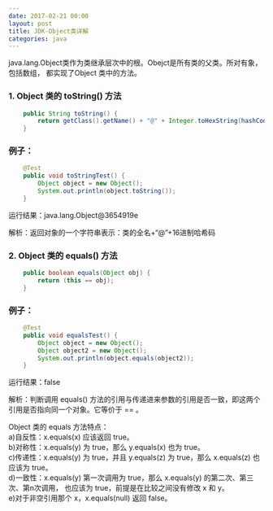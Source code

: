 ```yaml
---
date: 2017-02-21 00:00
layout: post
title: JDK-Object类详解
categories: java
---
```


java.lang.Object类作为类继承层次中的根。Obejct是所有类的父类。所对有象，包括数组，
都实现了Object 类中的方法。

### 1. Object 类的 toString() 方法
```java
	public String toString() {
		return getClass().getName() + "@" + Integer.toHexString(hashCode());
	}
```
### 例子：
```java
	@Test
	public void toStringTest() {
		Object object = new Object();
		System.out.println(object.toString());
	}
```
运行结果：java.lang.Object@3654919e

解析：返回对象的一个字符串表示：类的全名+“@”+16进制哈希码

### 2. Object 类的 equals() 方法
```java
	public boolean equals(Object obj) {
		return (this == obj);
	}
```
### 例子：
```java
	@Test
	public void equalsTest() {
		Object object = new Object();
		Object object2 = new Object();
		System.out.println(object.equals(object2));
	}
```
运行结果：false

解析：判断调用 equals() 方法的引用与传递进来参数的引用是否一致，即这两个引用是否指向同一个对象。它等价于 == 。

Object 类的 equals 方法特点：  
a)自反性：x.equals(x) 应该返回 true。  
b)对称性：x.equals(y) 为 true，那么 y.equals(x) 也为 true。  
c)传递性：x.equals(y) 为 true，并且 y.equals(z) 为 true，那么 x.equals(z) 也应该为 true。  
d)一致性：x.equals(y) 第一次调用为 true，那么 x.equals(y) 的第二次、第三次、第n次调用，  也应该为 true，前提是在比较之间没有修改 x 和 y。  
e)对于非空引用那个 x，x.equals(null) 返回 false。